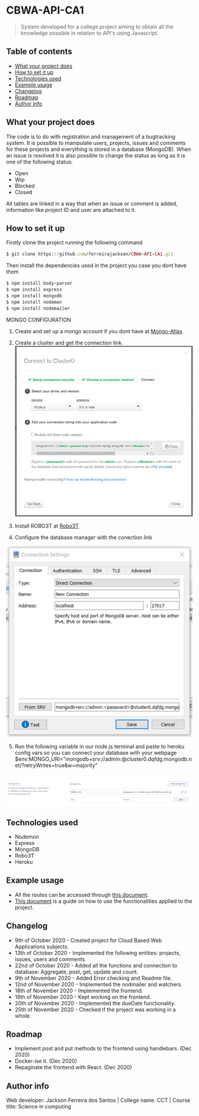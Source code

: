 
# CBWA-API-CA1
> System developed for a college project aiming to obtain all the knowledge possible in relation to API's using Javascript.

## Table of contents
* [What your project does](#what-your-project-does)
* [How to set it up](#How-to-set-it-up)
* [Technologies used](#technologies-used)
* [Example usage](#example-usage)
* [Changelog](#changelog)
* [Roadmap](#roadmap)
* [Author info](#author-info)

## What your project does
The code is to do with registration and management of a bugtracking system. It is possible to manipulate users, projects, issues and comments for these projects and everything is stored in a database (MongoDB). When an issue is resolved it is also possible to change the status as long as it is one of the following status:

* Open
* Wip
* Blocked
* Closed

All tables are linked in a way that when an issue or comment is added, information like project ID and user are attached to it.

## How to set it up
Firstly clone the project running the following command
```ruby
$ git clone https://github.com/ferreirajackson/CBWA-API-CA1.git
```

Then install the dependencies used in the project you case you dont have them
```ruby
$ npm install body-parser
$ npm install express
$ npm install mongodb
$ npm install nodemon
$ npm install nodemailer
```
MONGO CONFIGURATION
1. Create and set up a mongo account if you dont have at [Mongo-Atlas](https://www.mongodb.com/cloud/atlas)


2. Create a cluster and get the connection link.
![cluster](./instructions/cluster.png)

3. Install ROBO3T at [Robo3T](https://robomongo.org/)

4. Configure the database manager with the conection link

![robo](./instructions/robo.png)

5. Run the following variable in our node.js terminal and paste to heroku config vars so you can connect your database with your webpage
$env:MONGO_URI="mongodb+srv://admin:<password>@cluster0.dqfdg.mongodb.net/<dbname>?retryWrites=true&w=majority"
  
![heroku](./instructions/heroku.png)

## Technologies used
* Nodemon
* Express
* MongoDB
* Robo3T
* Heroku

## Example usage
* All the routes can be accessed through [this document](./instructions/REQUESTS_URL.docx).
* [This document](./instructions/USAGE_URL.docx) is a guide on how to use the functionalities applied to the project. 

## Changelog
* 9th of October 2020 - Created project for Cloud Based Web Applications subjects.
* 13th of October 2020 - Implemented the following entities: projects, issues, users and comments.
* 22nd of October 2020 - Added all the functions and connection to database: Aggregate, post, get, update and count.
* 9th of November 2020 - Added Error checking and Readme file.
* 12nd of November 2020 - Implemented the nodmailer and watchers.
* 18th of November 2020 - Implemented the frontend.
* 19th of November 2020 - Kept working on the frontend.
* 20th of November 2020 - Implemented the dueDate functionality.
* 25th of November 2020 - Checked if the project was working in a whole.

## Roadmap
* Implement post and put methods to the frontend using handlebars. (Dec 2020)
* Docker-ise it. (Dec 2020)
* Repaginate the frontend with React. (Dec 2020)

## Author info
Web developer: Jackson Ferreira dos Santos | 
College name: CCT | 
Course title: Science in computing


